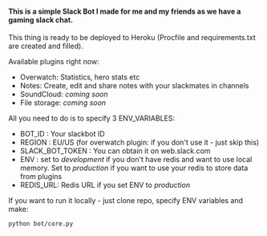 <h4>This is a simple Slack Bot I made for me and my friends as we have a gaming slack chat.</h4>

This thing is ready to be deployed to Heroku (Procfile and requirements.txt are created and filled).

Available plugins right now:
- Overwatch: Statistics, hero stats etc
- Notes: Create, edit and share notes with your slackmates in channels
- SoundCloud: *coming soon*
- File storage: *coming soon*

All you need to do is to specify 3 ENV_VARIABLES: 
- BOT_ID : Your slackbot ID
- REGION : EU/US (for overwatch plugin: if you don't use it - just skip this)
- SLACK_BOT_TOKEN : You can obtain it on web.slack.com
- ENV : set to *development* if you don't have redis and want to use local memory.
Set to *production* if you want to use your redis to store data from plugins
- REDIS_URL: Redis URL if you set ENV to *production*

If you want to run it locally - just clone repo, specify ENV variables and make:
```bash
python bot/core.py
```